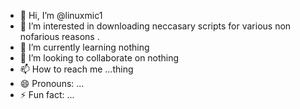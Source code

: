 - 👋 Hi, I’m @linuxmic1
- 👀 I’m interested in downloading neccasary scripts for various non nofarious reasons .
- 🌱 I’m currently learning nothing
- 💞️ I’m looking to collaborate on nothing
- 📫 How to reach me ...thing
- 😄 Pronouns: ...
- ⚡ Fun fact: ...

<!---
linuxmic1/linuxmic1 is a ✨ special ✨ repository because its `README.md` (this file) appears on your GitHub profile.
You can click the Preview link to take a look at your changes.
--->
